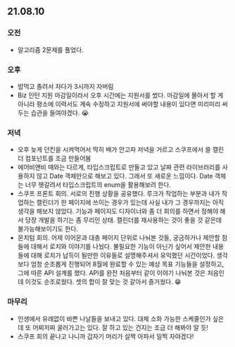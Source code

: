 ## 21.08.10 

### 오전

- 알고리즘 2문제를 풀었다.

### 오후

- 밥먹고 졸려서 자다가 3시까지 자버림
- Biz 인턴 지원 마감일이라서 오후 시간에는 지원서를 썼다. 마감일에 몰아서 할 게 아니라 평소에 이력서도 계속 수정하고 지원서에 써야할 내용이 있다면 미리미리 써두는 습관을 들여야겠다. 😭

### 저녁

- 오후 늦게 던킨을 시켜먹어서 딱히 배가 안고파 저녁을 거르고 스쿠프에서 쓸 캘린더 컴포넌트를 조금 만들어봄
- 에어비앤비 때와는 다르게, 타입스크립트로 만들고 있고 날짜 관련 라이브러리를 사용하지 않고 Date 객체만으로 해보고 있다. 그래서 또 새로운 느낌이다. Date 객체는 너무 헷갈려서 타입스크립트의 enum을 활용해보려 한다.
- 스쿠프 프론트 회의. 서로의 진행 상황을 공유했다. 루크가 작업하는 부분과 내가 작업하는 캘린더가 한 페이지에 쓰이는 경우가 있는데 사실 내가 그 경우까지는 아직 생각을 해보지 않았다. 기능과 페이지도 디자이너와 좀 더 회의를 하면서 정해야 해서 당장 개발을 하기는 좀 무리인 상태. 캘린더를 재사용하는 것이 좋을 것 같은데 불가능해보이기도 한다.
- 몬치텀 회의. 어제 이어몬과 대충 페이지 단위로 나눠본 것들, 궁금하거나 제안할 점들에 대해서 로치와 이야기를 나눴다. 불필요한 기능이 아닌가 싶어서 제안한 내용들에 대해 로치가 납득이 될만한 이유들로 설명해주셔서 유익했던 시간이었다. 생각보다 엄청 순조롭게 진행되어 8월에 완료할 수 있는 예상 목표 기능들을 설정하고, 그에 따른 API 설계를 했다. API를 완전 처음부터 같이 이야기 나눠본 것은 처음인데 이것도 순조로웠다. 셋의 합이 잘 맞는 것 같아서 즐거웠다. 😁

### 마무리

- 인생에서 유례없이 바쁜 나날들을 보내고 있다. 대체 소화 가능한 스케줄인가 싶은데 또 어찌저찌 굴러가고는 있다. 잘 하고 있는 건지는 조금 더 해봐야 알 듯!
- 스쿠프 회의 끝나고 나니까 갑자기 머리가 살짝 아파서 일찍 자야겠다!
